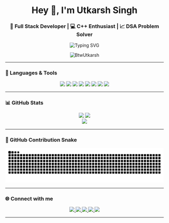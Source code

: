 <h1 align="center">Hey 👋, I'm Utkarsh Singh</h1>
<h3 align="center">🚀 Full Stack Developer | 💻 C++ Enthusiast | 📈 DSA Problem Solver</h3>

<p align="center">
  <img src="https://readme-typing-svg.demolab.com?font=Fira+Code&duration=4000&pause=1000&center=true&vCenter=true&width=435&lines=Tech+Enthusiast;Full+Stack+Developer;DSA+Lover;Open+Source+Contributor" alt="Typing SVG" />
</p>

<p align="center">
  <img src="https://komarev.com/ghpvc/?username=BtwUtkarsh&label=Profile%20views&color=0e75b6&style=flat" alt="BtwUtkarsh" />
</p>

---

### 🔧 Languages & Tools
<p align="center">
  <img src="https://img.shields.io/badge/HTML5-E34F26?style=for-the-badge&logo=html5&logoColor=white"/>
  <img src="https://img.shields.io/badge/CSS3-1572B6?style=for-the-badge&logo=css3&logoColor=white"/>
  <img src="https://img.shields.io/badge/JavaScript-F7DF1E?style=for-the-badge&logo=javascript&logoColor=black"/>
  <img src="https://img.shields.io/badge/React-61DAFB?style=for-the-badge&logo=react&logoColor=black"/>
  <img src="https://img.shields.io/badge/Node.js-339933?style=for-the-badge&logo=nodedotjs&logoColor=white"/>
  <img src="https://img.shields.io/badge/FastAPI-009688?style=for-the-badge&logo=fastapi&logoColor=white"/>
  <img src="https://img.shields.io/badge/C++-00599C?style=for-the-badge&logo=c%2B%2B&logoColor=white"/>
  <img src="https://img.shields.io/badge/MySQL-4479A1?style=for-the-badge&logo=mysql&logoColor=white"/>
</p>

---

### 📊 GitHub Stats

<p align="center">
  <img src="https://github-readme-stats.vercel.app/api?username=BtwUtkarsh&show_icons=true&theme=radical" height="150"/>
  <img src="https://github-readme-streak-stats.herokuapp.com/?user=BtwUtkarsh&theme=radical" height="150"/>
  <br />
  <img src="https://github-readme-stats.vercel.app/api/top-langs/?username=BtwUtkarsh&layout=compact&theme=radical" height="150"/>
</p>

---

### 🐍 GitHub Contribution Snake

<p align="center">
  <img src="https://github.com/BtwUtkarsh/BtwUtkarsh/blob/output/github-contribution-grid-snake.svg" />
</p>

---

### 🌐 Connect with me

<p align="center">
  <a href="https://www.linkedin.com/in/utkarsh-singh-8807b9278" target="_blank">
    <img src="https://img.shields.io/badge/LinkedIn-blue?style=for-the-badge&logo=linkedin"/>
  </a>
  <a href="mailto:us30095@gmail.com">
    <img src="https://img.shields.io/badge/Gmail-red?style=for-the-badge&logo=gmail"/>
  </a>
  <a href="https://leetcode.com/u/utkarsh_79chandel/">
    <img src="https://img.shields.io/badge/LeetCode-FFA116?style=for-the-badge&logo=leetcode"/>
  </a>
  <a href="https://codolio.com/profile/Utkarsh79/card">
    <img src="https://img.shields.io/badge/Codolio-3B5998?style=for-the-badge&logo=github"/>
  </a>
  <a href="https://drive.google.com/file/d/1v69_dD8Z3WPusqcALjJizxhC2S4BvCnj/view?usp=sharing" target="_blank">
    <img src="https://img.shields.io/badge/Resume-4285F4?style=for-the-badge&logo=google-drive&logoColor=white"/>
  </a>
</p>

---
<!-- Customize and grow this README as you grow! -->


